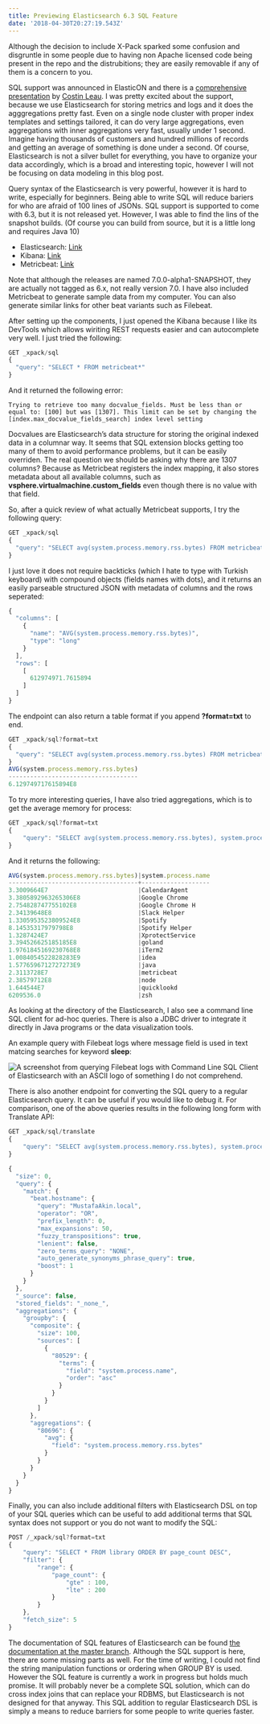 ```yaml
---
title: Previewing Elasticsearch 6.3 SQL Feature
date: '2018-04-30T20:27:19.543Z'
---
```


Although the decision to include X-Pack sparked some confusion and disgruntle in some people due to having non Apache licensed code being present in the repo and the distrubitions; they are easily removable if any of them is a concern to you.

SQL support was announced in ElasticON and there is a [comprehensive presentation](https://www.elastic.co/elasticon/conf/2017/sf/elasticsearch-sql) by [Costin Leau](https://twitter.com/costinl). I was pretty excited about the support, because we use Elasticsearch for storing metrics and logs and it does the agggregations pretty fast. Even on a single node cluster with proper index templates and settings tailored, it can do very large aggregations, even aggregations with inner aggregations very fast, usually under 1 second. Imagine having thousands of customers and hundred millions of records and getting an average of something is done under a second. Of course, Elasticsearch is not a silver bullet for everything, you have to organize your data accordingly, which is a broad and interesting topic, however I will not be focusing on data modeling in this blog post.

Query syntax of the Elasticsearch is very powerful, however it is hard to write, especially for beginners. Being able to write SQL will reduce bariers for who are afraid of 100 lines of JSONs. SQL support is supported to come with 6.3, but it is not released yet. However, I was able to find the lins of the snapshot builds. (Of course you can build from source, but it is a little long and requires Java 10)

*   Elasticsearch: [Link](https://snapshots.elastic.co/downloads/elasticsearch/elasticsearch-7.0.0-alpha1-SNAPSHOT.zip)
*   Kibana: [Link](https://snapshots.elastic.co/downloads/kibana/kibana-7.0.0-alpha1-SNAPSHOT-darwin-x86_64.tar.gz)
*   Metricbeat: [Link](https://snapshots.elastic.co/downloads/beats/metricbeat/metricbeat-7.0.0-alpha1-SNAPSHOT-darwin-x86_64.tar.gz)

Note that although the releases are named 7.0.0-alpha1-SNAPSHOT, they are actually not tagged as 6.x, not really version 7.0. I have also included Metricbeat to generate sample data from my computer. You can also generate similar links for other beat variants such as Filebeat.

After setting up the components, I just opened the Kibana because I like its DevTools which allows wiriting REST requests easier and can autocomplete very well. I just tried the following:

```javascript
GET _xpack/sql
{
  "query": "SELECT * FROM metricbeat*"
}
```

And it returned the following error:

```
Trying to retrieve too many docvalue_fields. Must be less than or equal to: [100] but was [1307]. This limit can be set by changing the [index.max_docvalue_fields_search] index level setting
```

Docvalues are Elasticsearch’s data structure for storing the original indexed data in a columnar way. It seems that SQL extension blocks getting too many of them to avoid performance problems, but it can be easily overriden. The real question we should be asking why there are 1307 columns? Because as Metricbeat registers the index mapping, it also stores metadata about all available columns, such as **vsphere.virtualmachine.custom\_fields** even though there is no value with that field.

So, after a quick review of what actually Metricbeat supports, I try the following query:

```javascript
GET _xpack/sql
{
  "query": "SELECT avg(system.process.memory.rss.bytes) FROM metricbeat*"
}
```


I just love it does not require backticks (which I hate to type with Turkish keyboard) with compound objects (fields names with dots), and it returns an easily parseable structured JSON with metadata of columns and the rows seperated:

```javascript
{
  "columns": [
    {
      "name": "AVG(system.process.memory.rss.bytes)",
      "type": "long"
    }
  ],
  "rows": [
    [
      612974971.7615894
    ]
  ]
}
```

The endpoint can also return a table format if you append **?format=txt** to end.

```javascript
GET _xpack/sql?format=txt
{
  "query": "SELECT avg(system.process.memory.rss.bytes) FROM metricbeat*"
}
AVG(system.process.memory.rss.bytes)
------------------------------------
6.129749717615894E8
```

To try more interesting queries, I have also tried aggregations, which is to get the average memory for process:

```javascript
GET _xpack/sql?format=txt
{
    "query": "SELECT avg(system.process.memory.rss.bytes), system.process.name FROM metricbeat* WHERE match(beat.hostname, 'MustafaAkin.local') GROUP BY system.process.name LIMIT 100"
}
```

And it returns the following:

```javascript
AVG(system.process.memory.rss.bytes)|system.process.name
------------------------------------+-------------------
3.3009664E7                         |CalendarAgent      
3.3805892963265306E8                |Google Chrome      
2.754828747755102E8                 |Google Chrome H    
2.34139648E8                        |Slack Helper       
1.3305953523809524E8                |Spotify            
8.14535317979798E8                  |Spotify Helper     
1.3287424E7                         |XprotectService    
3.394526625185185E8                 |goland             
1.9761845169230768E8                |iTerm2             
1.0084054522828283E9                |idea               
1.5776596712727273E9                |java               
2.3113728E7                         |metricbeat         
2.38579712E8                        |node               
1.644544E7                          |quicklookd         
6209536.0                           |zsh
```

As looking at the directory of the Elasticsearch, I also see a command line SQL client for ad-hoc queries. There is also a JDBC driver to integrate it directly in Java programs or the data visualization tools.

An example query with Filebeat logs where message field is used in text matcing searches for keyword **sleep**:

![A screenshot from querying Filebeat logs with Command Line SQL Client of Elasticsearch with an ASCII logo of something I do not comprehend.](/img/1__AQL9f4zNDHbvKTBZyw4Vug.png)


There is also another endpoint for converting the SQL query to a regular Elasticsearch query. It can be useful if you would like to debug it. For comparison, one of the above queries results in the following long form with Translate API:

```javascript
GET _xpack/sql/translate
{
    "query": "SELECT avg(system.process.memory.rss.bytes), system.process.name FROM metricbeat* WHERE match(beat.hostname, 'MustafaAkin.local') GROUP BY system.process.name LIMIT 100"
}

{
  "size": 0,
  "query": {
    "match": {
      "beat.hostname": {
        "query": "MustafaAkin.local",
        "operator": "OR",
        "prefix_length": 0,
        "max_expansions": 50,
        "fuzzy_transpositions": true,
        "lenient": false,
        "zero_terms_query": "NONE",
        "auto_generate_synonyms_phrase_query": true,
        "boost": 1
      }
    }
  },
  "_source": false,
  "stored_fields": "_none_",
  "aggregations": {
    "groupby": {
      "composite": {
        "size": 100,
        "sources": [
          {
            "80529": {
              "terms": {
                "field": "system.process.name",
                "order": "asc"
              }
            }
          }
        ]
      },
      "aggregations": {
        "80696": {
          "avg": {
            "field": "system.process.memory.rss.bytes"
          }
        }
      }
    }
  }
}
```

Finally, you can also include additional filters with Elasticsearch DSL on top of your SQL queries which can be useful to add additional terms that SQL syntax does not support or you do not want to modify the SQL:

```javascript
POST /_xpack/sql?format=txt
{
    "query": "SELECT * FROM library ORDER BY page_count DESC",
    "filter": {
        "range": {
            "page_count": {
                "gte" : 100,
                "lte" : 200
            }
        }
    },
    "fetch_size": 5
}
```

The documentation of SQL features of Elasticsearch can be found [the documentation at the master branch](https://www.elastic.co/guide/en/elasticsearch/reference/6.x/xpack-sql.html). Although the SQL support is here, there are some missing parts as well. For the time of writing, I could not find the string manipulation functions or ordering when GROUP BY is used. However the SQL feature is currently a work in progress but holds much promise. It will probably never be a complete SQL solution, which can do cross index joins that can replace your RDBMS, but Elasticsearch is not designed for that anyway. This SQL addition to regular Elasticsearch DSL is simply a means to reduce barriers for some people to write queries faster.